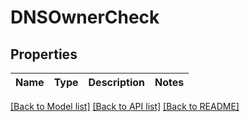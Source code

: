 # DNSOwnerCheck
## Properties

| Name | Type | Description | Notes |
|------------ | ------------- | ------------- | -------------|

[[Back to Model list]](../README.md#documentation-for-models) [[Back to API list]](../README.md#documentation-for-api-endpoints) [[Back to README]](../README.md)

